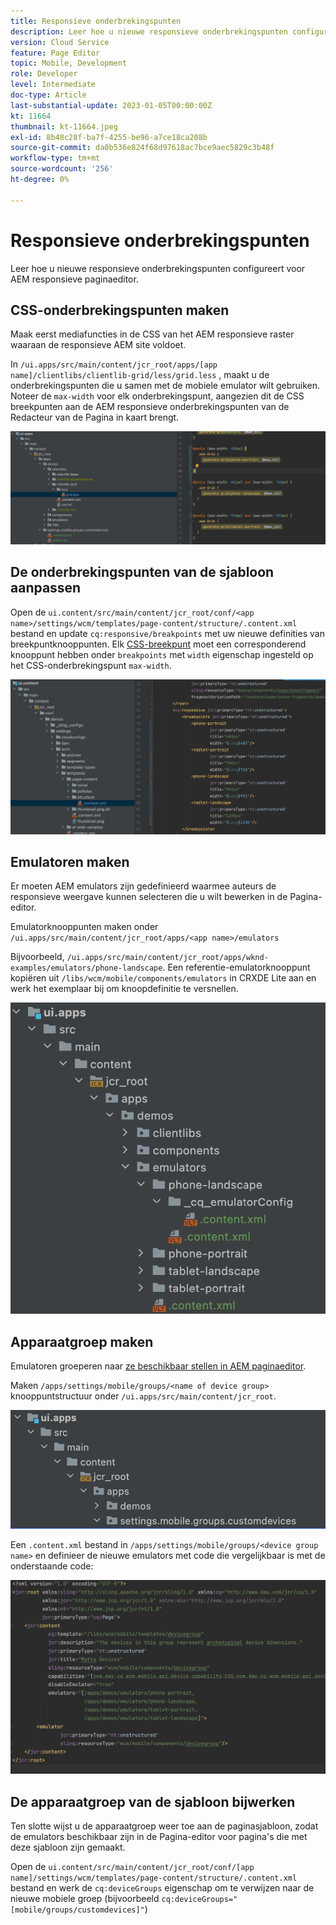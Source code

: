 ```yaml
---
title: Responsieve onderbrekingspunten
description: Leer hoe u nieuwe responsieve onderbrekingspunten configureert voor AEM responsieve paginaeditor.
version: Cloud Service
feature: Page Editor
topic: Mobile, Development
role: Developer
level: Intermediate
doc-type: Article
last-substantial-update: 2023-01-05T00:00:00Z
kt: 11664
thumbnail: kt-11664.jpeg
exl-id: 8b48c28f-ba7f-4255-be96-a7ce18ca208b
source-git-commit: da0b536e824f68d97618ac7bce9aec5829c3b48f
workflow-type: tm+mt
source-wordcount: '256'
ht-degree: 0%

---
```


# Responsieve onderbrekingspunten

Leer hoe u nieuwe responsieve onderbrekingspunten configureert voor AEM responsieve paginaeditor.

## CSS-onderbrekingspunten maken

Maak eerst mediafuncties in de CSS van het AEM responsieve raster waaraan de responsieve AEM site voldoet.

In `/ui.apps/src/main/content/jcr_root/apps/[app name]/clientlibs/clientlib-grid/less/grid.less` , maakt u de onderbrekingspunten die u samen met de mobiele emulator wilt gebruiken. Noteer de `max-width` voor elk onderbrekingspunt, aangezien dit de CSS breekpunten aan de AEM responsieve onderbrekingspunten van de Redacteur van de Pagina in kaart brengt.

![Nieuwe responsieve onderbrekingspunten maken](./assets/responsive-breakpoints/create-new-breakpoints.jpg)

## De onderbrekingspunten van de sjabloon aanpassen

Open de `ui.content/src/main/content/jcr_root/conf/<app name>/settings/wcm/templates/page-content/structure/.content.xml` bestand en update `cq:responsive/breakpoints` met uw nieuwe definities van breekpuntknooppunten. Elk [CSS-breekpunt](#create-new-css-breakpoints) moet een corresponderend knooppunt hebben onder `breakpoints` met `width` eigenschap ingesteld op het CSS-onderbrekingspunt `max-width`.

![De responsieve onderbrekingspunten van de sjabloon aanpassen](./assets/responsive-breakpoints/customize-template-breakpoints.jpg)

## Emulatoren maken

Er moeten AEM emulators zijn gedefinieerd waarmee auteurs de responsieve weergave kunnen selecteren die u wilt bewerken in de Pagina-editor.

Emulatorknooppunten maken onder `/ui.apps/src/main/content/jcr_root/apps/<app name>/emulators`

Bijvoorbeeld, `/ui.apps/src/main/content/jcr_root/apps/wknd-examples/emulators/phone-landscape`. Een referentie-emulatorknooppunt kopiëren uit `/libs/wcm/mobile/components/emulators` in CRXDE Lite aan en werk het exemplaar bij om knoopdefinitie te versnellen.

![Nieuwe emulators maken](./assets/responsive-breakpoints/create-new-emulators.jpg)

## Apparaatgroep maken

Emulatoren groeperen naar [ze beschikbaar stellen in AEM paginaeditor](#update-the-templates-device-group).

Maken `/apps/settings/mobile/groups/<name of device group>` knooppuntstructuur onder `/ui.apps/src/main/content/jcr_root`.

![Nieuwe apparaatgroep maken](./assets/responsive-breakpoints/create-new-device-group.jpg)

Een `.content.xml` bestand in `/apps/settings/mobile/groups/<device group name>` en definieer de nieuwe emulators met code die vergelijkbaar is met de onderstaande code:

![Nieuw apparaat maken](./assets/responsive-breakpoints/create-new-device.jpg)

## De apparaatgroep van de sjabloon bijwerken

Ten slotte wijst u de apparaatgroep weer toe aan de paginasjabloon, zodat de emulators beschikbaar zijn in de Pagina-editor voor pagina&#39;s die met deze sjabloon zijn gemaakt.

Open de `ui.content/src/main/content/jcr_root/conf/[app name]/settings/wcm/templates/page-content/structure/.content.xml` bestand en werk de `cq:deviceGroups` eigenschap om te verwijzen naar de nieuwe mobiele groep (bijvoorbeeld `cq:deviceGroups="[mobile/groups/customdevices]"`)
